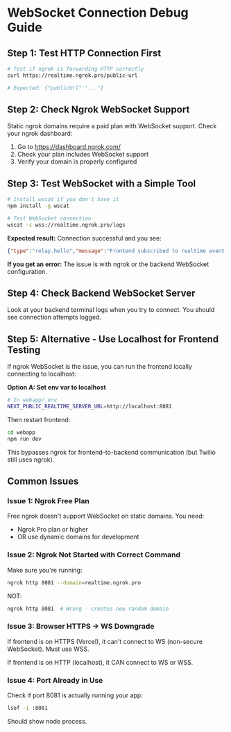 # WebSocket Connection Debug Guide

## Step 1: Test HTTP Connection First

```bash
# Test if ngrok is forwarding HTTP correctly
curl https://realtime.ngrok.pro/public-url

# Expected: {"publicUrl":"..."}
```

## Step 2: Check Ngrok WebSocket Support

Static ngrok domains require a paid plan with WebSocket support. Check your ngrok dashboard:

1. Go to https://dashboard.ngrok.com/
2. Check your plan includes WebSocket support
3. Verify your domain is properly configured

## Step 3: Test WebSocket with a Simple Tool

```bash
# Install wscat if you don't have it
npm install -g wscat

# Test WebSocket connection
wscat -c wss://realtime.ngrok.pro/logs
```

**Expected result:** Connection successful and you see:
```json
{"type":"relay.hello","message":"Frontend subscribed to realtime event stream","timestamp":...}
```

**If you get an error:** The issue is with ngrok or the backend WebSocket configuration.

## Step 4: Check Backend WebSocket Server

Look at your backend terminal logs when you try to connect. You should see connection attempts logged.

## Step 5: Alternative - Use Localhost for Frontend Testing

If ngrok WebSocket is the issue, you can run the frontend locally connecting to localhost:

**Option A: Set env var to localhost**
```bash
# In webapp/.env
NEXT_PUBLIC_REALTIME_SERVER_URL=http://localhost:8081
```

Then restart frontend:
```bash
cd webapp
npm run dev
```

This bypasses ngrok for frontend-to-backend communication (but Twilio still uses ngrok).

## Common Issues

### Issue 1: Ngrok Free Plan
Free ngrok doesn't support WebSocket on static domains. You need:
- Ngrok Pro plan or higher
- OR use dynamic domains for development

### Issue 2: Ngrok Not Started with Correct Command
Make sure you're running:
```bash
ngrok http 8081 --domain=realtime.ngrok.pro
```

NOT:
```bash
ngrok http 8081  # Wrong - creates new random domain
```

### Issue 3: Browser HTTPS -> WS Downgrade
If frontend is on HTTPS (Vercel), it can't connect to WS (non-secure WebSocket). Must use WSS.

If frontend is on HTTP (localhost), it CAN connect to WS or WSS.

### Issue 4: Port Already in Use
Check if port 8081 is actually running your app:
```bash
lsof -i :8081
```

Should show node process.
